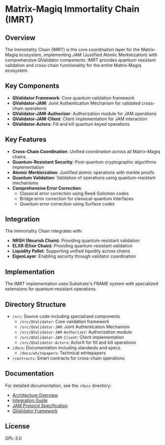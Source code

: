 # Matrix-Magiq Immortality Chain (IMRT)

## Overview

The Immortality Chain (IMRT) is the core coordination layer for the Matrix-Magiq ecosystem, implementing JAM (Justified Atomic Merkleization) with comprehensive QValidator components. IMRT provides quantum-resistant validation and cross-chain functionality for the entire Matrix-Magiq ecosystem.

## Key Components

- **QValidator Framework**: Core quantum validation framework
- **QValidator-JAM**: Joint Authentication Mechanism for validated cross-chain operations
- **QValidator-JAM-Authorizer**: Authorization module for JAM operations
- **QValidator-JAM-Client**: Client implementation for JAM interaction
- **QValidator-Actorx**: Fill and kill quantum keyed operations

## Key Features

- **Cross-Chain Coordination**: Unified coordination across all Matrix-Magiq chains
- **Quantum-Resistant Security**: Post-quantum cryptographic algorithms implementation
- **Atomic Merkleization**: Justified atomic operations with merkle proofs
- **Quantum Validation**: Validation of operations using quantum-resistant mechanisms
- **Comprehensive Error Correction**:
  - Classical error correction using Reed-Solomon codes
  - Bridge error correction for classical-quantum interfaces
  - Quantum error correction using Surface codes

## Integration

The Immortality Chain integrates with:

- **NRSH (Nourish Chain)**: Providing quantum-resistant validation
- **ELXR (Elixir Chain)**: Providing quantum-resistant validation
- **Liquidity Pallet**: Supporting unified liquidity across chains
- **EigenLayer**: Enabling security through validator coordination

## Implementation

The IMRT implementation uses Substrate's FRAME system with specialized extensions for quantum-resistant operations.

## Directory Structure

- `/src`: Source code including specialized components
  - `/src/QValidator`: Core validation framework
  - `/src/QValidator-JAM`: Joint Authentication Mechanism
  - `/src/QValidator-JAM-Authorizer`: Authorization module
  - `/src/QValidator-JAM-Client`: Client implementation
  - `/src/QValidator-Actorx`: ActorX for fill and kill operations
- `/docs`: Documentation including standards and specs
  - `/docs/whitepapers`: Technical whitepapers
- `/contracts`: Smart contracts for cross-chain operations

## Documentation

For detailed documentation, see the `/docs` directory:

- [Architecture Overview](./docs/ARCHITECTURE.md)
- [Integration Guide](./docs/INTEGRATION.md)
- [JAM Protocol Specification](./docs/JAM_PROTOCOL.md)
- [QValidator Framework](./docs/QVALIDATOR_FRAMEWORK.md)

## License

GPL-3.0
